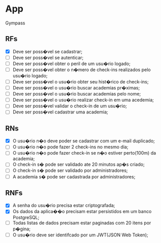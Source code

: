# App

Gympass

## RFs

- [x] Deve ser poss�vel se cadastrar;
- [ ] Deve ser poss�vel se autenticar;
- [ ] Deve ser poss�vel obter o peril de um usu�rio logado;
- [ ] Deve ser poss�vel obter o n�mero de check-ins realizados pelo usu�rio logado;
- [ ] Deve ser poss�vel o usu�rio obter seu hist�rico de check-ins;
- [ ] Deve ser poss�vel o usu�rio buscar academias pr�ximas;
- [ ] Deve ser poss�vel o usu�rio buscar academias pelo nome;
- [ ] Deve ser poss�vel o usu�rio realizar check-in em uma acedemia;
- [ ] Deve ser poss�vel validar o check-in de um usu�rio;
- [ ] Deve ser poss�vel cadastrar uma academia;

## RNs

- [x] O usu�rio n�o deve poder se cadastrar com um e-mail duplicado;
- [ ] O usu�rio n�o pode fazer 2 check-ins no mesmo dia;
- [ ] O usu�rio n�o pode fazer check-in se n�o estiver perto(100m) da academia;
- [ ] O check-in s� pode ser validado ate 20 minutos ap�s criado;
- [ ] O check-in s� pode ser validado por administradores;
- [ ] A academia s� pode ser cadastrada por administradores;

## RNFs

- [x] A senha do usu�rio precisa estar criptografada;
- [x] Os dados da aplica��o precisam estar persistidos em um banco PostgreSQL;
- [ ] Todas listas de dados precisam estar paginadas com 20 itens por p�gina;
- [ ] O usu�rio deve ser identifcado por um JWT(JSON Web Token);
